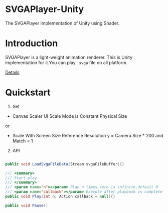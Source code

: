 # SVGAPlayer-Unity
The SVGAPlayer implementation of Unity using Shader.

# Introduction

SVGAPlayer is a light-weight animation renderer. This is Unity implementation for it.You can play `.svga` file on all platform.

[Details](http://svga.io/)

# Quickstart

1. Set
 - Canvas Scaler UI Scale Mode is Constant Physical Size 
 
 or 
 - Scale With Screen Size Reference Resolution y = Camera.Size * 200 and Match = 1
2. API

```CS

public void LoadSvgaFileData(Stream svgaFileBuffer){}

/// <summary>
/// Start play
/// </summary>
/// <param name="n"></param> Play n times,zero is infinite,default 0
/// <param name="callback"></param> Execute after playback is complete
public void Play(int n, Action callback = null){}

public void Pause()

```
